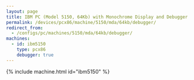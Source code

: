 ```yaml
---
layout: page
title: IBM PC (Model 5150, 64Kb) with Monochrome Display and Debugger
permalink: /devices/pcx86/machine/5150/mda/64kb/debugger/
redirect_from:
  - /configs/pc/machines/5150/mda/64kb/debugger/
machines:
  - id: ibm5150
    type: pcx86
    debugger: true
---
```


{% include machine.html id="ibm5150" %}
